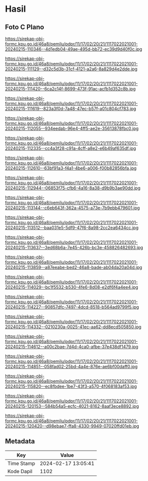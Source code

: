 # Hasil

## Foto C Plano

https://sirekap-obj-formc.kpu.go.id/46a8/pemilu/pdpr/11/17/02/20/21/1117022021001-20240215-110346--4d1edb04-49ae-495d-bb72-ec39d9d40f0c.jpg

https://sirekap-obj-formc.kpu.go.id/46a8/pemilu/pdpr/11/17/02/20/21/1117022021001-20240215-111129--d32c5d3b-31cf-4121-a2a6-8a829d4e2dde.jpg

https://sirekap-obj-formc.kpu.go.id/46a8/pemilu/pdpr/11/17/02/20/21/1117022021001-20240215-111420--6ca2c14f-8699-473f-91ac-acfb1d352c8b.jpg

https://sirekap-obj-formc.kpu.go.id/46a8/pemilu/pdpr/11/17/02/20/21/1117022021001-20240215-111619--823a3f0d-7a48-47ec-b57f-a01c804cf783.jpg

https://sirekap-obj-formc.kpu.go.id/46a8/pemilu/pdpr/11/17/02/20/21/1117022021001-20240215-112055--934eedab-96e4-4ff5-ae2e-35613878fbc0.jpg

https://sirekap-obj-formc.kpu.go.id/46a8/pemilu/pdpr/11/17/02/20/21/1117022021001-20240215-112335--cc4a3f28-c91a-4cff-a8e2-e6b49af635df.jpg

https://sirekap-obj-formc.kpu.go.id/46a8/pemilu/pdpr/11/17/02/20/21/1117022021001-20240215-112610--63bf91a3-f4a1-4be6-a006-f00b82856bfa.jpg

https://sirekap-obj-formc.kpu.go.id/46a8/pemilu/pdpr/11/17/02/20/21/1117022021001-20240215-112944--06853f75-cfb6-4a16-8a38-d9b9b3ae90dd.jpg

https://sirekap-obj-formc.kpu.go.id/46a8/pemilu/pdpr/11/17/02/20/21/1117022021001-20240215-113144--c6eb643f-362a-4575-a73e-7b9ebb479601.jpg

https://sirekap-obj-formc.kpu.go.id/46a8/pemilu/pdpr/11/17/02/20/21/1117022021001-20240215-113512--baa031e5-5df9-47f6-8a98-2cc2ea6434cc.jpg

https://sirekap-obj-formc.kpu.go.id/46a8/pemilu/pdpr/11/17/02/20/21/1117022021001-20240215-113637--3ed68b6a-7e45-426b-bc3e-458826482693.jpg

https://sirekap-obj-formc.kpu.go.id/46a8/pemilu/pdpr/11/17/02/20/21/1117022021001-20240215-113859--a87eeabe-bed2-46a8-bade-ab04da20a04d.jpg

https://sirekap-obj-formc.kpu.go.id/46a8/pemilu/pdpr/11/17/02/20/21/1117022021001-20240215-114029--bc1f5532-b530-4fe6-8d08-e2df6f4a4ee4.jpg

https://sirekap-obj-formc.kpu.go.id/46a8/pemilu/pdpr/11/17/02/20/21/1117022021001-20240215-114227--90857dfc-7497-4dcd-8518-b564ad9799f5.jpg

https://sirekap-obj-formc.kpu.go.id/46a8/pemilu/pdpr/11/17/02/20/21/1117022021001-20240215-114332--0210230a-0025-41ec-aa62-dd8ecd505850.jpg

https://sirekap-obj-formc.kpu.go.id/46a8/pemilu/pdpr/11/17/02/20/21/1117022021001-20240215-114612--a00c2bae-7d4d-4ca0-afbe-37e438df1479.jpg

https://sirekap-obj-formc.kpu.go.id/46a8/pemilu/pdpr/11/17/02/20/21/1117022021001-20240215-114851--058fad02-25bd-4a4e-876e-ae6bf00daff0.jpg

https://sirekap-obj-formc.kpu.go.id/46a8/pemilu/pdpr/11/17/02/20/21/1117022021001-20240215-115820--ec8fbdee-1be7-43f3-a570-4f068183af53.jpg

https://sirekap-obj-formc.kpu.go.id/46a8/pemilu/pdpr/11/17/02/20/21/1117022021001-20240215-120153--584b54a5-ecfc-4021-8162-8aaf3ece8892.jpg

https://sirekap-obj-formc.kpu.go.id/46a8/pemilu/pdpr/11/17/02/20/21/1117022021001-20240215-120420--d98ebae7-ffa8-4330-9949-07020ffd01eb.jpg


## Metadata

| Key        | Value               |
| ---------- | ------------------- |
| Time Stamp | 2024-02-17 13:05:41 |
| Kode Dapil | 1102                |



